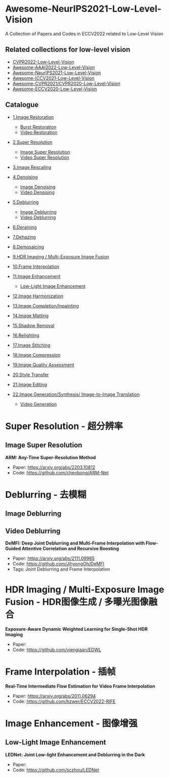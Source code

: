 # Awesome-NeurIPS2021-Low-Level-Vision
A Collection of Papers and Codes in ECCV2022 related to Low-Level Vision

## Related collections for low-level vision
- [CVPR2022-Low-Level-Vision](https://github.com/DarrenPan/CVPR2022-Low-Level-Vision)
- [Awesome-AAAI2022-Low-Level-Vision](https://github.com/DarrenPan/Awesome-AAAI2022-Low-Level-Vision)
- [Awesome-NeurIPS2021-Low-Level-Vision](https://github.com/DarrenPan/Awesome-NeurIPS2021-Low-Level-Vision)
- [Awesome-ICCV2021-Low-Level-Vision](https://github.com/Kobaayyy/Awesome-ICCV2021-Low-Level-Vision)
- [Awesome-CVPR2021/CVPR2020-Low-Level-Vision](https://github.com/Kobaayyy/Awesome-CVPR2021-CVPR2020-Low-Level-Vision)
- [Awesome-ECCV2020-Low-Level-Vision](https://github.com/Kobaayyy/Awesome-ECCV2020-Low-Level-Vision)


## Catalogue

- [1.Image Restoration](#ImageRetoration)
  - [Burst Restoration](#BurstRestoration)
  - [Video Restoration](#VideoRestoration)

- [2.Super Resolution](#SuperResolution)
  - [Image Super Resolution](#ImageSuperResolution)
  - [Video Super Resolution](#VideoSuperResolution)
- [3.Image Rescaling](#Rescaling)

- [4.Denoising](#Denoising)
  - [Image Denoising](#ImageDenoising)
  - [Video Denoising](#VideoDenoising)

- [5.Deblurring](#Deblurring)
  - [Image Deblurring](#ImageDeblurring)
  - [Video Deblurring](#VideoDeblurring)

- [6.Deraining](#Deraining)

- [7.Dehazing](#Dehazing)

- [8.Demosaicing](#Demosaicing)

- [9.HDR Imaging / Multi-Exposure Image Fusion](#HDR)

- [10.Frame Interpolation](#FrameInterpolation)

- [11.Image Enhancement](#Enhancement)
  - [Low-Light Image Enhancement](#LowLight)

- [12.Image Harmonization](#Harmonization)

- [13.Image Completion/Inpainting](#Inpainting)

- [14.Image Matting](#Matting)

- [15.Shadow Removal](#ShadowRemoval)

- [16.Relighting](#Relighting)

- [17.Image Stitching](#Stitching)

- [18.Image Compression](#ImageCompression)

- [19.Image Quality Assessment](#ImageQualityAssessment)

- [20.Style Transfer](#StyleTransfer)

- [21.Image Editing](#ImageEditing)

- [22.Image Generation/Synthesis/ Image-to-Image Translation](#ImageGeneration)
  - [Video Generation](#VideoGeneration)

<!--

<a name="ImageRetoration"></a>
# Image Restoration - 图像恢复


<a name="BurstRestoration"></a>
## Burst Restoration

<a name="VideoRestoration"></a>
## Video Restoration

-->

<a name="SuperResolution"></a>
# Super Resolution - 超分辨率
<a name="ImageSuperResolution"></a>
## Image Super Resolution

**ARM: Any-Time Super-Resolution Method**
- Paper: https://arxiv.org/abs/2203.10812
- Code: https://github.com/chenbong/ARM-Net

<!--

<a name="VideoSuperResolution"></a>
## Video Super Resolution


<a name="Rescaling"></a>
# Image Rescaling - 图像缩放


<a name="Denoising"></a>
# Denoising - 去噪

<a name="ImageDenoising"></a>
## Image Denoising

<a name="VideoDenoising"></a>
## Video Denoising

-->

<a name="Deblurring"></a>
# Deblurring - 去模糊
<a name="ImageDeblurring"></a>
## Image Deblurring

<a name="VideoDeblurring"></a>
## Video Deblurring

**DeMFI: Deep Joint Deblurring and Multi-Frame Interpolation with Flow-Guided Attentive Correlation and Recursive Boosting**
- Paper: https://arxiv.org/abs/2111.09985
- Code: https://github.com/JihyongOh/DeMFI
- Tags: Joint Deblurring and Frame Interpolation


<!--
<a name="Deraining"></a>
# Deraining - 去雨


<a name="Dehazing"></a>
# Dehazing - 去雾


<a name="Demosaicing"></a>
# Demosaicing - 去马赛克

-->

 <a name="HDR"></a>
# HDR Imaging / Multi-Exposure Image Fusion - HDR图像生成 / 多曝光图像融合

**Exposure-Aware Dynamic Weighted Learning for Single-Shot HDR Imaging**
- Paper: 
- Code: https://github.com/viengiaan/EDWL


<a name="FrameInterpolation"></a>
# Frame Interpolation - 插帧

**Real-Time Intermediate Flow Estimation for Video Frame Interpolation**
- Paper: https://arxiv.org/abs/2011.06294
- Code: https://github.com/hzwer/ECCV2022-RIFE 


<a name="Enhancement"></a>
# Image Enhancement - 图像增强

<a name="LowLight"></a>
## Low-Light Image Enhancement

**LEDNet: Joint Low-light Enhancement and Deblurring in the Dark**
- Paper: 
- Code: https://github.com/sczhou/LEDNet

<!--

<a name="Harmonization"></a>
# Image Harmonization/Composition - 图像协调/图像合成


<a name="Inpainting"></a>
# Image Completion/Inpainting - 图像修复


<a name="Matting"></a>
# Image Matting - 图像抠图



<a name="ShadowRemoval"></a>
# Shadow Removal - 阴影消除


<a name="Relighting"></a>
# Relighting


<a name="Stitching"></a>
# Image Stitching - 图像拼接



<a name="ImageCompression"></a>
# Image Compression - 图像压缩



<a name="ImageQualityAssessment"></a>
# Image Quality Assessment - 图像质量评价


<a name="StyleTransfer"></a>
# Style Transfer - 风格迁移


<a name="ImageEditing"></a>
# Image Editing - 图像编辑


<a name=ImageGeneration></a>
# Image Generation/Synthesis / Image-to-Image Translation - 图像生成/合成/转换


<a name="VideoGeneration"></a>
## Video Generation

-->
